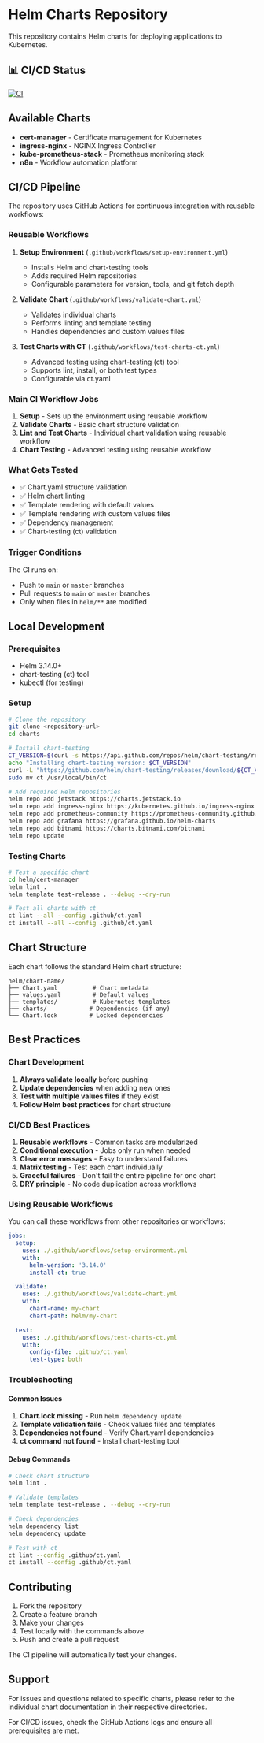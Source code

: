 # Helm Charts Repository

This repository contains Helm charts for deploying applications to Kubernetes.

## 📊 CI/CD Status

[![CI](https://github.com/gricas/charts/actions/workflows/ci.yml/badge.svg)](https://github.com/gricas/charts/actions/workflows/ci.yml)

## Available Charts

- **cert-manager** - Certificate management for Kubernetes
- **ingress-nginx** - NGINX Ingress Controller
- **kube-prometheus-stack** - Prometheus monitoring stack
- **n8n** - Workflow automation platform

## CI/CD Pipeline

The repository uses GitHub Actions for continuous integration with reusable workflows:

### Reusable Workflows

1. **Setup Environment** (`.github/workflows/setup-environment.yml`)
   - Installs Helm and chart-testing tools
   - Adds required Helm repositories
   - Configurable parameters for version, tools, and git fetch depth

2. **Validate Chart** (`.github/workflows/validate-chart.yml`)
   - Validates individual charts
   - Performs linting and template testing
   - Handles dependencies and custom values files

3. **Test Charts with CT** (`.github/workflows/test-charts-ct.yml`)
   - Advanced testing using chart-testing (ct) tool
   - Supports lint, install, or both test types
   - Configurable via ct.yaml

### Main CI Workflow Jobs

1. **Setup** - Sets up the environment using reusable workflow
2. **Validate Charts** - Basic chart structure validation
3. **Lint and Test Charts** - Individual chart validation using reusable workflow
4. **Chart Testing** - Advanced testing using reusable workflow

### What Gets Tested

- ✅ Chart.yaml structure validation
- ✅ Helm chart linting
- ✅ Template rendering with default values
- ✅ Template rendering with custom values files
- ✅ Dependency management
- ✅ Chart-testing (ct) validation

### Trigger Conditions

The CI runs on:
- Push to `main` or `master` branches
- Pull requests to `main` or `master` branches
- Only when files in `helm/**` are modified

## Local Development

### Prerequisites

- Helm 3.14.0+
- chart-testing (ct) tool
- kubectl (for testing)

### Setup

```bash
# Clone the repository
git clone <repository-url>
cd charts

# Install chart-testing
CT_VERSION=$(curl -s https://api.github.com/repos/helm/chart-testing/releases/latest | grep '"tag_name":' | sed -E 's/.*"([^"]+)".*/\1/')
echo "Installing chart-testing version: $CT_VERSION"
curl -L "https://github.com/helm/chart-testing/releases/download/${CT_VERSION}/ct_linux_amd64.tar.gz" | tar xz
sudo mv ct /usr/local/bin/ct

# Add required Helm repositories
helm repo add jetstack https://charts.jetstack.io
helm repo add ingress-nginx https://kubernetes.github.io/ingress-nginx
helm repo add prometheus-community https://prometheus-community.github.io/helm-charts
helm repo add grafana https://grafana.github.io/helm-charts
helm repo add bitnami https://charts.bitnami.com/bitnami
helm repo update
```

### Testing Charts

```bash
# Test a specific chart
cd helm/cert-manager
helm lint .
helm template test-release . --debug --dry-run

# Test all charts with ct
ct lint --all --config .github/ct.yaml
ct install --all --config .github/ct.yaml
```

## Chart Structure

Each chart follows the standard Helm chart structure:

```
helm/chart-name/
├── Chart.yaml          # Chart metadata
├── values.yaml         # Default values
├── templates/          # Kubernetes templates
├── charts/            # Dependencies (if any)
└── Chart.lock         # Locked dependencies
```

## Best Practices

### Chart Development

1. **Always validate locally** before pushing
2. **Update dependencies** when adding new ones
3. **Test with multiple values files** if they exist
4. **Follow Helm best practices** for chart structure

### CI/CD Best Practices

1. **Reusable workflows** - Common tasks are modularized
2. **Conditional execution** - Jobs only run when needed
3. **Clear error messages** - Easy to understand failures
4. **Matrix testing** - Test each chart individually
5. **Graceful failures** - Don't fail the entire pipeline for one chart
6. **DRY principle** - No code duplication across workflows

### Using Reusable Workflows

You can call these workflows from other repositories or workflows:

```yaml
jobs:
  setup:
    uses: ./.github/workflows/setup-environment.yml
    with:
      helm-version: '3.14.0'
      install-ct: true

  validate:
    uses: ./.github/workflows/validate-chart.yml
    with:
      chart-name: my-chart
      chart-path: helm/my-chart

  test:
    uses: ./.github/workflows/test-charts-ct.yml
    with:
      config-file: .github/ct.yaml
      test-type: both
```

### Troubleshooting

#### Common Issues

1. **Chart.lock missing** - Run `helm dependency update`
2. **Template validation fails** - Check values files and templates
3. **Dependencies not found** - Verify Chart.yaml dependencies
4. **ct command not found** - Install chart-testing tool

#### Debug Commands

```bash
# Check chart structure
helm lint .

# Validate templates
helm template test-release . --debug --dry-run

# Check dependencies
helm dependency list
helm dependency update

# Test with ct
ct lint --config .github/ct.yaml
ct install --config .github/ct.yaml
```

## Contributing

1. Fork the repository
2. Create a feature branch
3. Make your changes
4. Test locally with the commands above
5. Push and create a pull request

The CI pipeline will automatically test your changes.

## Support

For issues and questions related to specific charts, please refer to the individual chart documentation in their respective directories.

For CI/CD issues, check the GitHub Actions logs and ensure all prerequisites are met.
